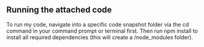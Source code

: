 ## Running the attached code

To run my code, navigate into a specific code snapshot folder via the cd command in your command prompt or terminal first.
Then run npm install to install all required dependencies (this will create a /node_modules folder).
